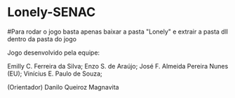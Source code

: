 # Lonely-SENAC
#Para rodar o jogo basta apenas baixar a pasta "Lonely" e extrair a pasta dll dentro da pasta do jogo

Jogo desenvolvido pela equipe:

Emilly C. Ferreira da Silva;
Enzo S. de Araújo;
José F. Almeida Pereira Nunes (EU);
Vinícius E. Paulo de Souza;

(Orientador) Danilo Queiroz Magnavita

